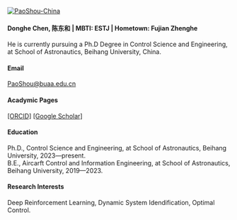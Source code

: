 

[![PaoShou-China](https://img.shields.io/badge/PaoShou_China-github-blue?logo=github)](https://github.com/PaoShou-China)
#### Donghe Chen, 陈东和 | MBTI: ESTJ | Hometown: Fujian Zhenghe
He is currently pursuing a Ph.D Degree in Control Science and Engineering, at School of Astronautics, Beihang University, China.

#### Email
PaoShou@buaa.edu.cn

#### Acadymic Pages
[[ORCID]](https://orcid.org/0009-0004-3153-5101)
[[Google Scholar]](https://scholar.google.cz/citations?user=P7DIy9sAAAAJ&hl=zh-CN)

#### Education
Ph.D.,  Control Science and Engineering, at School of Astronautics, Beihang University, 2023—present.\
B.E., Aircarft Control and Information Engineering, at School of Astronautics, Beihang University, 2019—2023.

#### Research Interests
Deep Reinforcement Learning, Dynamic System Idendification, Optimal Control.

